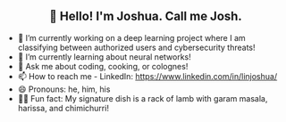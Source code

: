 <h2 align="center"><strong>👋 Hello! I'm Joshua. Call me Josh.</strong></h2>

- 🔭 I’m currently working on a deep learning project where I am classifying between authorized users and cybersecurity threats!
- 🌱 I’m currently learning about neural networks!
- 💬 Ask me about coding, cooking, or colognes!
- 📫 How to reach me - LinkedIn: https://www.linkedin.com/in/linjoshua/
- 😄 Pronouns: he, him, his
- 👨‍🍳 Fun fact: My signature dish is a rack of lamb with garam masala, harissa, and chimichurri!
